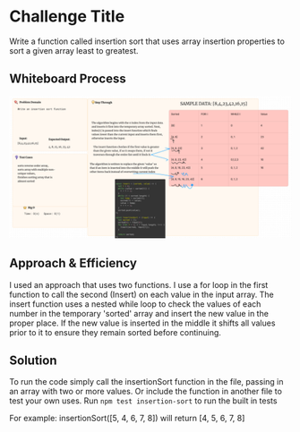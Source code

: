 # Challenge Title

Write a function called insertion sort that uses array insertion properties to sort a given array least to greatest.

## Whiteboard Process

![Whiteboard for Insertion Sort](./assets/CodeChallenge26.png)

## Approach & Efficiency

I used an approach that uses two functions. I use a for loop in the first function to call the second (Insert) on each value in the input array. The insert function uses a nested while loop to check the values of each number in the temporary 'sorted' array and insert the new value in the proper place. If the new value is inserted in the middle it shifts all values prior to it to ensure they remain sorted before continuing.

## Solution

<!-- Show how to run your code, and examples of it in action -->

To run the code simply call the insertionSort function in the file, passing in an array with two or more values. Or include the function in another file to test your own uses. Run `npm test insertion-sort` to run the built in tests

For example: insertionSort([5, 4, 6, 7, 8]) will return [4, 5, 6, 7, 8]
